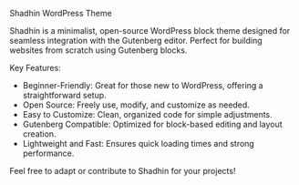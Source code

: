 Shadhin WordPress Theme

Shadhin is a minimalist, open-source WordPress block theme designed for seamless integration with the Gutenberg editor. Perfect for building websites from scratch using Gutenberg blocks.

Key Features:

- Beginner-Friendly: Great for those new to WordPress, offering a straightforward setup.
- Open Source: Freely use, modify, and customize as needed.
- Easy to Customize: Clean, organized code for simple adjustments.
- Gutenberg Compatible: Optimized for block-based editing and layout creation.
- Lightweight and Fast: Ensures quick loading times and strong performance.

Feel free to adapt or contribute to Shadhin for your projects!